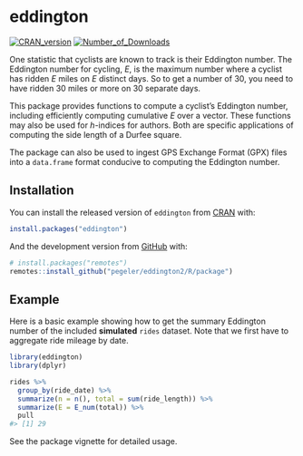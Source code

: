
<!-- README.md is generated from README.Rmd. Please edit that file -->

# eddington

<!-- badges: start -->

[![CRAN_version](http://www.r-pkg.org/badges/version/eddington)](https://cran.r-project.org/package=eddington)
[![Number_of_Downloads](https://cranlogs.r-pkg.org/badges/grand-total/eddington)](https://cran.r-project.org/package=eddington)
<!-- badges: end -->

One statistic that cyclists are known to track is their Eddington
number. The Eddington number for cycling, *E*, is the maximum number
where a cyclist has ridden *E* miles on *E* distinct days. So to get a
number of 30, you need to have ridden 30 miles or more on 30 separate
days.

This package provides functions to compute a cyclist’s Eddington number,
including efficiently computing cumulative *E* over a vector. These
functions may also be used for *h*-indices for authors. Both are
specific applications of computing the side length of a Durfee square.

The package can also be used to ingest GPS Exchange Format (GPX) files
into a `data.frame` format conducive to computing the Eddington number.

## Installation

You can install the released version of `eddington` from
[CRAN](https://CRAN.R-project.org) with:

``` r
install.packages("eddington")
```

And the development version from [GitHub](https://github.com/) with:

``` r
# install.packages("remotes")
remotes::install_github("pegeler/eddington2/R/package")
```

## Example

Here is a basic example showing how to get the summary Eddington number
of the included **simulated** `rides` dataset. Note that we first have
to aggregate ride mileage by date.

``` r
library(eddington)
library(dplyr)

rides %>%
  group_by(ride_date) %>%
  summarize(n = n(), total = sum(ride_length)) %>% 
  summarize(E = E_num(total)) %>% 
  pull
#> [1] 29
```

See the package vignette for detailed usage.
